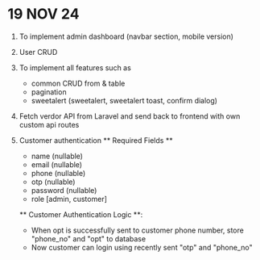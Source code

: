 # 19 NOV 24

1. To implement admin dashboard (navbar section, mobile version)

2. User CRUD

3. To implement all features such as

    - common CRUD from & table
    - pagination
    - sweetalert (sweetalert, sweetalert toast, confirm dialog)

4. Fetch verdor API from Laravel and send back to frontend with own custom api routes

5. Customer authentication
   ** Required Fields **

    - name (nullable)
    - email (nullable)
    - phone (nullable)
    - otp (nullable)
    - password (nullable)
    - role [admin, customer]

    ** Customer Authentication Logic **:

    - When opt is successfully sent to customer phone number, store "phone_no" and "opt" to database
    - Now customer can login using recently sent "otp" and "phone_no"
